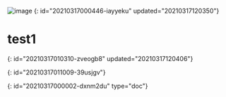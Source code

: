 ![image](https://b3logfile.com/siyuan/assets/pic20.png)
{: id="20210317000446-iayyeku" updated="20210317120350"}

# test1
{: id="20210317010310-zveogb8" updated="20210317120406"}

{: id="20210317011009-39usjgv"}


{: id="20210317000002-dxnm2du" type="doc"}

